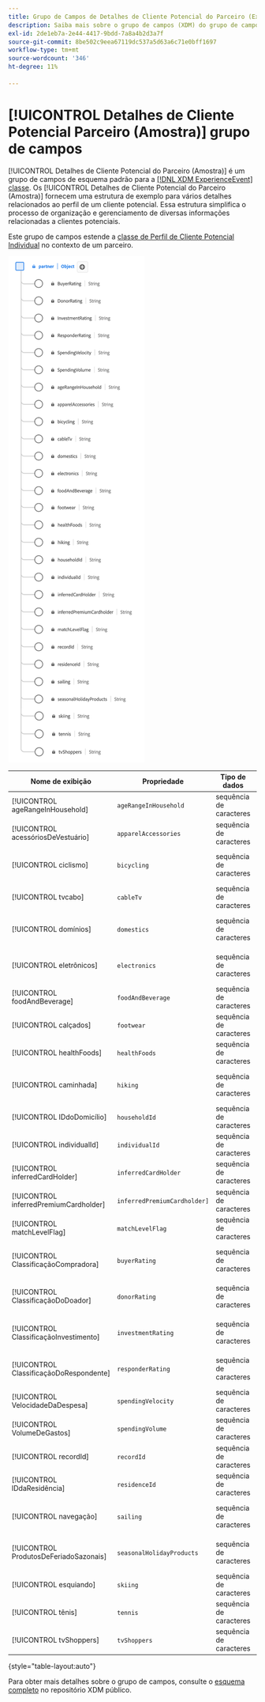 ```yaml
---
title: Grupo de Campos de Detalhes de Cliente Potencial do Parceiro (Exemplo)
description: Saiba mais sobre o grupo de campos (XDM) do grupo de campos de detalhes do cliente potencial do parceiro.
exl-id: 2de1eb7a-2e44-4417-9bdd-7a8a4b2d3a7f
source-git-commit: 8be502c9eea67119dc537a5d63a6c71e0bff1697
workflow-type: tm+mt
source-wordcount: '346'
ht-degree: 11%

---
```


# [!UICONTROL Detalhes de Cliente Potencial Parceiro (Amostra)] grupo de campos

[!UICONTROL Detalhes de Cliente Potencial do Parceiro (Amostra)] é um grupo de campos de esquema padrão para a [[!DNL XDM ExperienceEvent] classe](../../classes/experienceevent.md). Os [!UICONTROL Detalhes de Cliente Potencial do Parceiro (Amostra)] fornecem uma estrutura de exemplo para vários detalhes relacionados ao perfil de um cliente potencial. Essa estrutura simplifica o processo de organização e gerenciamento de diversas informações relacionadas a clientes potenciais.

Este grupo de campos estende a [classe de Perfil de Cliente Potencial Individual](https://experienceleague.adobe.com/docs/experience-platform/xdm/classes/prospect.html) no contexto de um parceiro.

![Um diagrama do grupo de campos [!UICONTROL Detalhes de Cliente Potencial do Parceiro (Amostra)].](../../images/field-groups/partner/partner-prospect-details-sample.png)

| Nome de exibição | Propriedade | Tipo de dados | Descrição |
|---------------------------------------|-----------------------------|-----------|--------------------------------------------------|
| [!UICONTROL ageRangeInHousehold] | `ageRangeInHousehold` | sequência de caracteres | Faixa etária dentro da família. |
| [!UICONTROL acessóriosDeVestuário] | `apparelAccessories` | sequência de caracteres | Preferências ou envolvimento em vestuário/acessórios. |
| [!UICONTROL ciclismo] | `bicycling` | sequência de caracteres | Interesse ou envolvimento em atividades de ciclismo. |
| [!UICONTROL tvcabo] | `cableTv` | sequência de caracteres | Indica o engajamento com a televisão a cabo. |
| [!UICONTROL domínios] | `domestics` | sequência de caracteres | Preferências ou envolvimento em atividades domésticas. |
| [!UICONTROL eletrônicos] | `electronics` | sequência de caracteres | Interesse ou envolvimento em dispositivos eletrônicos. |
| [!UICONTROL foodAndBeverage] | `foodAndBeverage` | sequência de caracteres | Preferências ou envolvimento em alimentos/bebidas. |
| [!UICONTROL calçados] | `footwear` | sequência de caracteres | Interesse ou envolvimento no calçado. |
| [!UICONTROL healthFoods] | `healthFoods` | sequência de caracteres | Preferências ou envolvimento em alimentos saudáveis. |
| [!UICONTROL caminhada] | `hiking` | sequência de caracteres | Interesse ou envolvimento em atividades de caminhada. |
| [!UICONTROL IDdoDomicílio] | `householdId` | sequência de caracteres | Um identificador exclusivo da família. |
| [!UICONTROL individualId] | `individualId` | sequência de caracteres | Um identificador exclusivo do indivíduo. |
| [!UICONTROL inferredCardHolder] | `inferredCardHolder` | sequência de caracteres | A inferência de ser um titular de cartão. |
| [!UICONTROL inferredPremiumCardholder] | `inferredPremiumCardholder]` | sequência de caracteres | A inferência de ser titular de um cartão premium. |
| [!UICONTROL matchLevelFlag] | `matchLevelFlag` | sequência de caracteres | Um indicador do nível correspondente. |
| [!UICONTROL ClassificaçãoCompradora] | `buyerRating` | sequência de caracteres | Uma classificação relacionada ao comportamento de compra. |
| [!UICONTROL ClassificaçãoDoDoador] | `donorRating` | sequência de caracteres | Uma classificação relacionada ao comportamento do doador. |
| [!UICONTROL ClassificaçãoInvestimento] | `investmentRating` | sequência de caracteres | Uma classificação relacionada ao comportamento de investimento. |
| [!UICONTROL ClassificaçãoDoRespondente] | `responderRating` | sequência de caracteres | Uma classificação relacionada ao comportamento do respondente. |
| [!UICONTROL VelocidadeDaDespesa] | `spendingVelocity` | sequência de caracteres | A velocidade ou a taxa de gastos. |
| [!UICONTROL VolumeDeGastos] | `spendingVolume` | sequência de caracteres | A quantia ou o volume de gastos. |
| [!UICONTROL recordId] | `recordId` | sequência de caracteres | Um identificador exclusivo do registro. |
| [!UICONTROL IDdaResidência] | `residenceId` | sequência de caracteres | Um identificador exclusivo da residência. |
| [!UICONTROL navegação] | `sailing` | sequência de caracteres | Indica o interesse ou envolvimento em atividades de navegação. |
| [!UICONTROL ProdutosDeFeriadoSazonais] | `seasonalHolidayProducts` | sequência de caracteres | Indica as preferências ou o envolvimento em produtos de feriado. |
| [!UICONTROL esquiando] | `skiing` | sequência de caracteres | Indica o interesse ou envolvimento em atividades de esqui. |
| [!UICONTROL tênis] | `tennis` | sequência de caracteres | Indica o interesse ou envolvimento em atividades de tênis. |
| [!UICONTROL tvShoppers] | `tvShoppers` | sequência de caracteres | Indica o engajamento com a compra de TV. |

{style="table-layout:auto"}

Para obter mais detalhes sobre o grupo de campos, consulte o [esquema completo](https://github.com/adobe/xdm/blob/master/components/fieldgroups/profile/partner-prospect/merkle/prospect-details-partner-sample.schema.json) no repositório XDM público.

